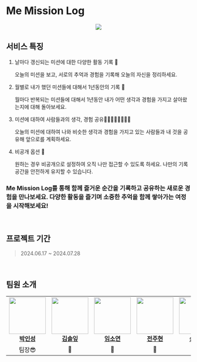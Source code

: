 # Me Mission Log
<p align="center">
   <img src="https://github.com/user-attachments/assets/3a3716cb-4368-482e-9a36-a38afa20a1da">
</p>

## 서비스 특징

1. 날마다 갱신되는 미션에 대한 다양한 활동 기록 📝

   오늘의 미션을 보고, 서로의 추억과 경험을 기록해 오늘의 자신을 정리하세요.

2. 월별로 내가 했던 미션들에 대해서 1년동안의 기록 📨

   월마다 반복되는 미션들에 대해서 1년동안 내가 어떤 생각과 경험을 가지고 살아왔는지에 대해 돌아보세요.

3. 미션에 대하여 사람들과의 생각, 경험 공유👨🏻‍👩🏾‍👧🏼‍👦🏽

   오늘의 미션에 대하여 나와 비슷한 생각과 경험을 가지고 있는 사람들과 내 것을 공유해 앞으로를 계획하세요.

4. 비공개 옵션 🔐

   원하는 경우 비공개으로 설정하여 오직 나만 접근할 수 있도록 하세요. 나만의 기록 공간을 안전하게 유지할 수 있습니다.

### Me Mission Log를 통해 함께 즐거운 순간을 기록하고 공유하는 새로운 경험을 만나보세요. 다양한 활동을 즐기며 소중한 추억을 함께 쌓아가는 여정을 시작해보세요!

<br>

## 프로젝트 기간
> 2024.06.17 ~ 2024.07.28

<br>

## 팀원 소개
<table align="center">
  <tbody>
    <tr>
      <td align="center"><a href="https://github.com/Hexeong"><img src="https://github.com/Hexeong.png" width="100px;" alt=""/><br /><b>박인성</b></a><br/></td>
      <td align="center"><a href="https://github.com/deepPine"><img src="https://github.com/deepPine.png" width="100px;" alt=""/><br /><b>김솔잎</b></a><br/></td>
      <td align="center"><a href="https://github.com/lxxsxynnn"><img src="https://github.com/lxxsxynnn.png" width="100px;" alt=""/><br /><b>임소연</b></a><br/></td>
      <td align="center"><a href="https://github.com/kr-nius"><img src="https://github.com/kr-nius.png" width="100px;" alt=""/><br /><b>전주현</b></a><br/></td>
      <td align="center"><a href="https://github.com/hojin0729"><img src="https://github.com/hojin0729.png" width="100px;" alt=""/><br /><b>송호진</b></a><br/></td>
       <td align="center"><a href="https://github.com/INUK-ai"><img src="https://github.com/INUK-ai.png" width="100px;" alt=""/><br /><b>황인욱</b></a><br/></td>
      <td align="center"><a href="https://github.com/metaweed"><img src="https://github.com/metaweed.png" width="100px;" alt=""/><br /><b>서주현</b></a><br/></td>
    </tr>
    <tr>
      <td align="center">팀장😎</td>
      <td align="center">🐣</td>
      <td align="center">🎸</td>
      <td align="center">🐰</td>
      <td align="center">🐯</td>
      <td align="center"></td>
      <td align="center"></td>
    </tr>
    
  </tbody>
</table>
